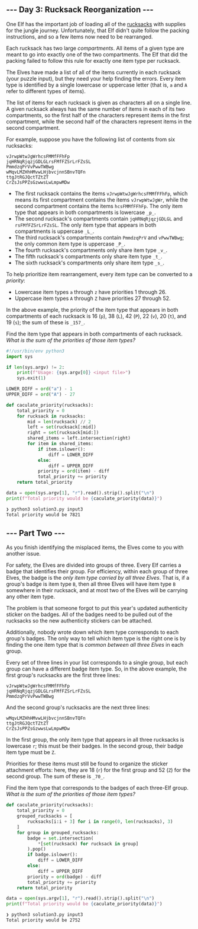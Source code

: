 ## --- Day 3: Rucksack Reorganization ---

One Elf has the important job of loading all of the [rucksacks](https://en.wikipedia.org/wiki/Rucksack) with supplies for the jungle journey. Unfortunately, that Elf didn't quite follow the packing instructions, and so a few items now need to be rearranged.

Each rucksack has two large _compartments_. All items of a given type are meant to go into exactly one of the two compartments. The Elf that did the packing failed to follow this rule for exactly one item type per rucksack.

The Elves have made a list of all of the items currently in each rucksack (your puzzle input), but they need your help finding the errors. Every item type is identified by a single lowercase or uppercase letter (that is, `a` and `A` refer to different types of items).

The list of items for each rucksack is given as characters all on a single line. A given rucksack always has the same number of items in each of its two compartments, so the first half of the characters represent items in the first compartment, while the second half of the characters represent items in the second compartment.

For example, suppose you have the following list of contents from six rucksacks:

```
vJrwpWtwJgWrhcsFMMfFFhFp
jqHRNqRjqzjGDLGLrsFMfFZSrLrFZsSL
PmmdzqPrVvPwwTWBwg
wMqvLMZHhHMvwLHjbvcjnnSBnvTQFn
ttgJtRGJQctTZtZT
CrZsJsPPZsGzwwsLwLmpwMDw
```

-   The first rucksack contains the items `vJrwpWtwJgWrhcsFMMfFFhFp`, which means its first compartment contains the items `vJrwpWtwJgWr`, while the second compartment contains the items `hcsFMMfFFhFp`. The only item type that appears in both compartments is lowercase `_p_`.
-   The second rucksack's compartments contain `jqHRNqRjqzjGDLGL` and `rsFMfFZSrLrFZsSL`. The only item type that appears in both compartments is uppercase `_L_`.
-   The third rucksack's compartments contain `PmmdzqPrV` and `vPwwTWBwg`; the only common item type is uppercase `_P_`.
-   The fourth rucksack's compartments only share item type `_v_`.
-   The fifth rucksack's compartments only share item type `_t_`.
-   The sixth rucksack's compartments only share item type `_s_`.

To help prioritize item rearrangement, every item type can be converted to a _priority_:

-   Lowercase item types `a` through `z` have priorities 1 through 26.
-   Uppercase item types `A` through `Z` have priorities 27 through 52.

In the above example, the priority of the item type that appears in both compartments of each rucksack is 16 (`p`), 38 (`L`), 42 (`P`), 22 (`v`), 20 (`t`), and 19 (`s`); the sum of these is `_157_`.

Find the item type that appears in both compartments of each rucksack. _What is the sum of the priorities of those item types?_

```python
#!/usr/bin/env python3
import sys

if len(sys.argv) != 2:
    print(f"Usage: {sys.argv[0]} <input file>")
    sys.exit(1)

LOWER_DIFF = ord("a") - 1
UPPER_DIFF = ord("A") - 27

def caculate_priority(rucksacks):
    total_priority = 0
    for rucksack in rucksacks:
        mid = len(rucksack) // 2
        left = set(rucksack[:mid])
        right = set(rucksack[mid:])
        shared_items = left.intersection(right)
        for item in shared_items:
            if item.islower():
                diff = LOWER_DIFF
            else:
                diff = UPPER_DIFF
            priority = ord(item) - diff
            total_priority += priority
    return total_priority

data = open(sys.argv[1], "r").read().strip().split("\n")
print(f"Total priority would be {caculate_priority(data)}")
```

```bash
❯ python3 solution3.py input3
Total priority would be 7821
```

## --- Part Two ---

As you finish identifying the misplaced items, the Elves come to you with another issue.

For safety, the Elves are divided into groups of three. Every Elf carries a badge that identifies their group. For efficiency, within each group of three Elves, the badge is the _only item type carried by all three Elves_. That is, if a group's badge is item type `B`, then all three Elves will have item type `B` somewhere in their rucksack, and at most two of the Elves will be carrying any other item type.

The problem is that someone forgot to put this year's updated authenticity sticker on the badges. All of the badges need to be pulled out of the rucksacks so the new authenticity stickers can be attached.

Additionally, nobody wrote down which item type corresponds to each group's badges. The only way to tell which item type is the right one is by finding the one item type that is _common between all three Elves_ in each group.

Every set of three lines in your list corresponds to a single group, but each group can have a different badge item type. So, in the above example, the first group's rucksacks are the first three lines:

```
vJrwpWtwJgWrhcsFMMfFFhFp
jqHRNqRjqzjGDLGLrsFMfFZSrLrFZsSL
PmmdzqPrVvPwwTWBwg
```

And the second group's rucksacks are the next three lines:

```
wMqvLMZHhHMvwLHjbvcjnnSBnvTQFn
ttgJtRGJQctTZtZT
CrZsJsPPZsGzwwsLwLmpwMDw
```

In the first group, the only item type that appears in all three rucksacks is lowercase `r`; this must be their badges. In the second group, their badge item type must be `Z`.

Priorities for these items must still be found to organize the sticker attachment efforts: here, they are 18 (`r`) for the first group and 52 (`Z`) for the second group. The sum of these is `_70_`.

Find the item type that corresponds to the badges of each three-Elf group. _What is the sum of the priorities of those item types?_

```python
def caculate_priority(rucksacks):
    total_priority = 0
    grouped_rucksacks = [
        rucksacks[i:i + 3] for i in range(0, len(rucksacks), 3)
    ]
    for group in grouped_rucksacks:
        badge = set.intersection(
            *[set(rucksack) for rucksack in group]
        ).pop()
        if badge.islower():
            diff = LOWER_DIFF
        else:
            diff = UPPER_DIFF
        priority = ord(badge) - diff
        total_priority += priority
    return total_priority

data = open(sys.argv[1], "r").read().strip().split("\n")
print(f"Total priority would be {caculate_priority(data)}")
```

```bash
❯ python3 solution3.py input3
Total priority would be 2752
```